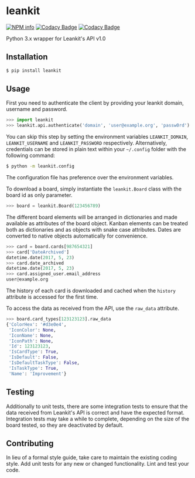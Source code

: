 # leankit

[![NPM info](https://travis-ci.org/Funk66/leankit.svg?branch=master)](https://travis-ci.org/Funk66/leankit.svg?branch=master)
[![Codacy Badge](https://api.codacy.com/project/badge/Grade/3976597cd3694ccba012c1da176fa85f)](https://www.codacy.com/app/Funk66/leankit?utm_source=github.com&amp;utm_medium=referral&amp;utm_content=Funk66/leankit&amp;utm_campaign=Badge_Grade)
[![Codacy Badge](https://api.codacy.com/project/badge/Coverage/3976597cd3694ccba012c1da176fa85f)](https://www.codacy.com/app/Funk66/leankit?utm_source=github.com&utm_medium=referral&utm_content=Funk66/leankit&utm_campaign=Badge_Coverage)

Python 3.x wrapper for Leankit's API v1.0

## Installation

  ```bash
  $ pip install leankit
  ```

## Usage

First you need to authenticate the client by providing your leankit domain, username and password.

  ```python
  >>> import leankit
  >>> leankit.api.authenticate('domain', 'user@example.org', 'passw0rd')
  ```

You can skip this step by setting the environment variables `LEANKIT_DOMAIN`, `LEANKIT_USERNAME` and `LEANKIT_PASSWORD` respectively.
Alternatively, credentials can be stored in plain text within your `~/.config` folder with the following command:

  ```bash
  $ python -m leankit.config
  ```

The configuration file has preference over the environment variables.

To download a board, simply instantiate the `leankit.Board` class with the board id as only parameter.

  ```python
  >>> board = leankit.Board(123456789)
  ```

The different board elements will be arranged in dictionaries and made available as attributes of the board object.
Kanban elements can be treated both as dictionaries and as objects with snake case attributes.
Dates are converted to native objects automatically for convenience.

  ```python
  >>> card = board.cards[987654321]
  >>> card['DateArchived']
  datetime.date(2017, 5, 23)
  >>> card.date_archived
  datetime.date(2017, 5, 23)
  >>> card.assigned_user.email_address
  user@example.org
  ```

The history of each card is downloaded and cached when the `history` attribute is accessed for the first time.

To access the data as received from the API, use the `raw_data` attribute.

  ```python
  >>> board.card_types[123123123].raw_data
  {'ColorHex': '#d3e0e4',
   'IconColor': None,
   'IconName': None,
   'IconPath': None,
   'Id': 123123123,
   'IsCardType': True,
   'IsDefault': False,
   'IsDefaultTaskType': False,
   'IsTaskType': True,
   'Name': 'Improvement'}
  ```

## Testing

Additionally to unit tests, there are some integration tests to ensure that the data received from Leankit's API
is correct and have the expected format. Integration tests may take a while to complete, depending on the size
of the board tested, so they are deactivated by default. 

## Contributing

In lieu of a formal style guide, take care to maintain the existing coding style.
Add unit tests for any new or changed functionality. Lint and test your code.
